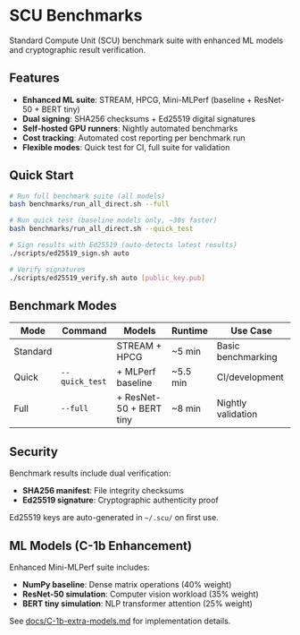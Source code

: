 # SCU Benchmarks

Standard Compute Unit (SCU) benchmark suite with enhanced ML models and cryptographic result verification.

## Features

- **Enhanced ML suite**: STREAM, HPCG, Mini-MLPerf (baseline + ResNet-50 + BERT tiny)
- **Dual signing**: SHA256 checksums + Ed25519 digital signatures  
- **Self-hosted GPU runners**: Nightly automated benchmarks
- **Cost tracking**: Automated cost reporting per benchmark run
- **Flexible modes**: Quick test for CI, full suite for validation

## Quick Start

```bash
# Run full benchmark suite (all models)
bash benchmarks/run_all_direct.sh --full

# Run quick test (baseline models only, ~30s faster)
bash benchmarks/run_all_direct.sh --quick_test

# Sign results with Ed25519 (auto-detects latest results)
./scripts/ed25519_sign.sh auto

# Verify signatures
./scripts/ed25519_verify.sh auto [public_key.pub]
```

## Benchmark Modes

| Mode | Command | Models | Runtime | Use Case |
|------|---------|--------|---------|----------|
| Standard | ` ` | STREAM + HPCG | ~5 min | Basic benchmarking |
| Quick | `--quick_test` | + MLPerf baseline | ~5.5 min | CI/development |
| Full | `--full` | + ResNet-50 + BERT tiny | ~8 min | Nightly validation |
## Security

Benchmark results include dual verification:
- **SHA256 manifest**: File integrity checksums
- **Ed25519 signature**: Cryptographic authenticity proof

Ed25519 keys are auto-generated in `~/.scu/` on first use.

## ML Models (C-1b Enhancement)

Enhanced Mini-MLPerf suite includes:
- **NumPy baseline**: Dense matrix operations (40% weight)
- **ResNet-50 simulation**: Computer vision workload (35% weight)  
- **BERT tiny simulation**: NLP transformer attention (25% weight)

See [docs/C-1b-extra-models.md](docs/C-1b-extra-models.md) for implementation details.
